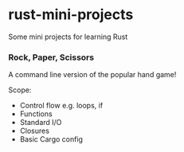 # rust-mini-projects
Some mini projects for learning Rust

### Rock, Paper, Scissors

A command line version of the popular hand game!

Scope:

- Control flow e.g. loops, if
- Functions
- Standard I/O
- Closures
- Basic Cargo config
